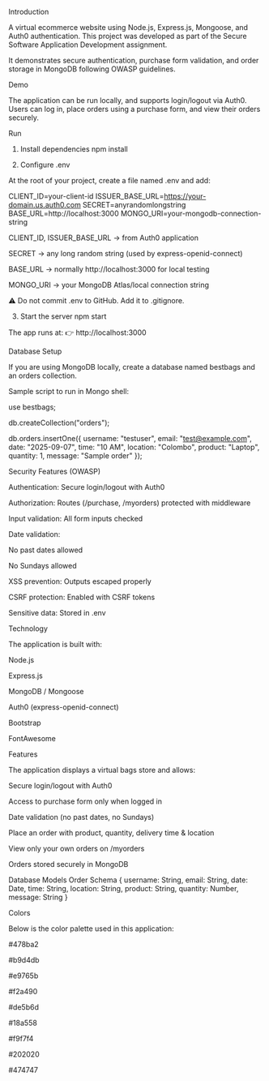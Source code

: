 Introduction

A virtual ecommerce website using Node.js, Express.js, Mongoose, and Auth0 authentication.
This project was developed as part of the Secure Software Application Development assignment.

It demonstrates secure authentication, purchase form validation, and order storage in MongoDB following OWASP guidelines.

Demo

The application can be run locally, and supports login/logout via Auth0.
Users can log in, place orders using a purchase form, and view their orders securely.

Run
1. Install dependencies
npm install

2. Configure .env

At the root of your project, create a file named .env and add:

CLIENT_ID=your-client-id
ISSUER_BASE_URL=https://your-domain.us.auth0.com
SECRET=anyrandomlongstring
BASE_URL=http://localhost:3000
MONGO_URI=your-mongodb-connection-string


CLIENT_ID, ISSUER_BASE_URL → from Auth0 application

SECRET → any long random string (used by express-openid-connect)

BASE_URL → normally http://localhost:3000 for local testing

MONGO_URI → your MongoDB Atlas/local connection string

⚠️ Do not commit .env to GitHub. Add it to .gitignore.

3. Start the server
npm start


The app runs at:
👉 http://localhost:3000

Database Setup

If you are using MongoDB locally, create a database named bestbags and an orders collection.

Sample script to run in Mongo shell:

use bestbags;

db.createCollection("orders");

db.orders.insertOne({
  username: "testuser",
  email: "test@example.com",
  date: "2025-09-07",
  time: "10 AM",
  location: "Colombo",
  product: "Laptop",
  quantity: 1,
  message: "Sample order"
});

Security Features (OWASP)

Authentication: Secure login/logout with Auth0

Authorization: Routes (/purchase, /myorders) protected with middleware

Input validation: All form inputs checked

Date validation:

No past dates allowed

No Sundays allowed

XSS prevention: Outputs escaped properly

CSRF protection: Enabled with CSRF tokens

Sensitive data: Stored in .env

Technology

The application is built with:

Node.js

Express.js

MongoDB / Mongoose

Auth0 (express-openid-connect)

Bootstrap

FontAwesome

Features

The application displays a virtual bags store and allows:

Secure login/logout with Auth0

Access to purchase form only when logged in

Date validation (no past dates, no Sundays)

Place an order with product, quantity, delivery time & location

View only your own orders on /myorders

Orders stored securely in MongoDB

Database Models
Order Schema
{
  username: String,
  email: String,
  date: Date,
  time: String,
  location: String,
  product: String,
  quantity: Number,
  message: String
}

Colors

Below is the color palette used in this application:

#478ba2

#b9d4db

#e9765b

#f2a490

#de5b6d

#18a558

#f9f7f4

#202020

#474747